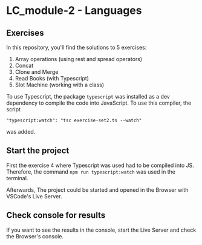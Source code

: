 # LC_module-2 - Languages

## Exercises

In this repository, you'll find the solutions to 5 exercises:

1. Array operations (using rest and spread operators)
2. Concat
3. Clone and Merge
4. Read Books (with Typescript)
5. Slot Machine (working with a class)

To use Typescript, the package `typescript` was installed as a dev dependency to compile the code into JavaScript. To use this compiler, the script

`"typescript:watch": "tsc exercise-set2.ts --watch"`

was added.

## Start the project

First the exercise 4 where Typescript was used had to be compiled into JS. Therefore, the command `npm run typescript:watch` was used in the terminal.

Afterwards, The project could be started and opened in the Browser with VSCode's Live Server.

## Check console for results

If you want to see the results in the console, start the Live Server and check the Browser's console.
